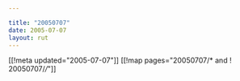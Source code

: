 ```yaml
---

title: "20050707"
date: 2005-07-07
layout: rut
---
```


[[!meta updated="2005-07-07"]]
[[!map pages="20050707/* and ! 20050707/*/*"]]
